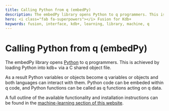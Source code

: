 ```yaml
---
title: Calling Python from q (embedPy)
description: The embedPy library opens Python to q programmers. This is achieved by loading Python into kdb+ via a C shared object file.
hero: <i class="fab fa-superpowers"></i> Fusion for Kdb+
keywords: fusion, interface, kdb+, learning, library, machine, q
---
```

# <i class="fab fa-python"></i> Calling Python from q (embedPy)


The embedPy library opens [Python](https://python.org) to q programmers. This is achieved by loading Python into kdb+ via a C shared object file.

As a result Python variables or objects become q variables or objects and both languages can interact with them. Python code can be embeded within q code, and Python functions can be called as q functions acting on q data. 

A full outline of the available functionality and installation instructions can be found in the [machine-learning section of this website](../ml/embedpy/index.md).
